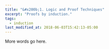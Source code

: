 ```yaml
---
title: "&#x200b;1. Logic and Proof Techniques"
excerpt: "Proofs by induction."
tags:
  - induction
last_modified_at: 2018-06-03T15:42:13-05:00
---
```


More words go here.
